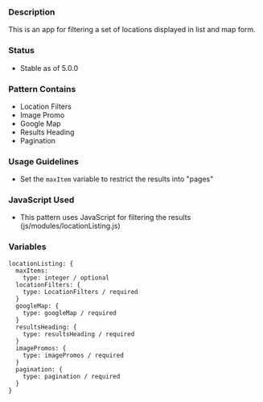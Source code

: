 ### Description
This is an app for filtering a set of locations displayed in list and map form.

### Status
* Stable as of 5.0.0

### Pattern Contains
* Location Filters
* Image Promo
* Google Map
* Results Heading
* Pagination

### Usage Guidelines
* Set the `maxItem` variable to restrict the results into "pages" 

### JavaScript Used
* This pattern uses JavaScript for filtering the results (js/modules/locationListing.js)

### Variables
~~~
locationListing: {
  maxItems: 
    type: integer / optional
  locationFilters: {
    type: LocationFilters / required
  }
  googleMap: {
    type: googleMap / required
  }
  resultsHeading: {
    type: resultsHeading / required
  }
  imagePromos: {
    type: imagePromos / required
  }
  pagination: {
    type: pagination / required
  }
}
~~~
